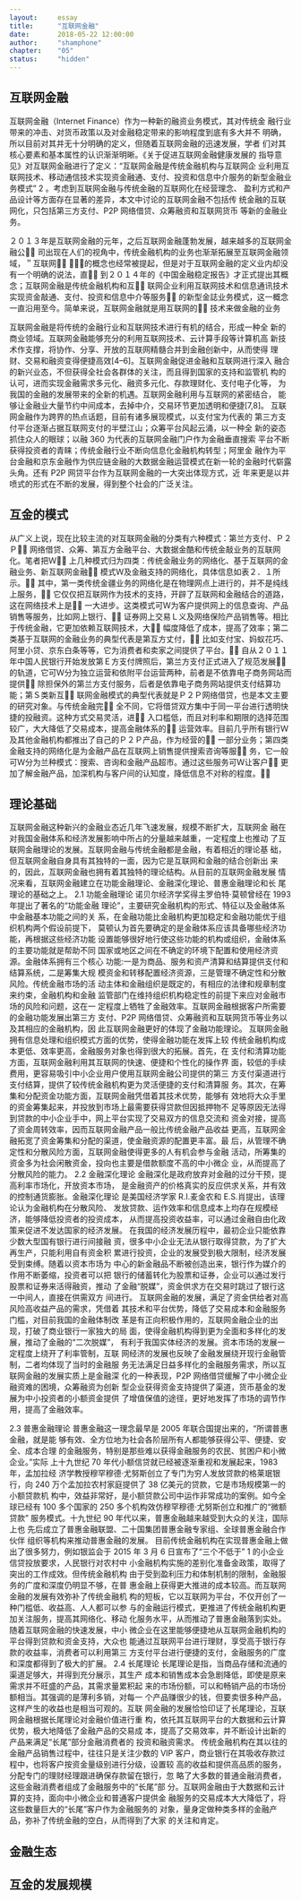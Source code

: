 ```yaml
---
layout: 	essay
title: 		"互联网金融"
date: 		2018-05-22 12:00:00
author: 	"shamphone"
chapter:	"05"
status:		"hidden"
---
```


## 互联网金融

互联网金融（Internet Finance）作为一种新的融资业务模式，其对传统金
融行业带来的冲击、对货币政策以及对金融稳定带来的影响程度到底有多大并不
明确，所以目前对其并无十分明确的定义，但随着互联网金融的迅速发展，学者
们对其核心要素和基本属性的认识渐渐明晰。《关于促进互联网金融健康发展的
指导意见》对互联网金融进行了定义：“互联网金融是传统金融机构与互联网企
业利用互联网技术、移动通信技术实现资金融通、支付、投资和信息中介服务的新型金融业务模式”
2
。考虑到互联网金融与传统金融的互联网化在经营理念、
盈利方式和产品设计等方面存在显著的差异，本文中讨论的互联网金融不包括传
统金融的互联网化，只包括第三方支付、P2P 网络借贷、众筹融资和互联网货币
等新的金融业务。 


２０１３年是互联网金融的元年，之后互联网金融蓬勃发展，越来越多的互联网金融公
司出现在人们的视角中，传统金融机构的业务也渐渐拓展至互联网金融领域，＂互联网
＋＂的概念也经常被提起，但是对于互联网金融的定义业内却没有一个明确的说法，直
到２０１４年的《中国金融稳定报告》才正式提出其概念；互联网金融是传统金融机构和互
联网企业利用互联网技术和信息通讯技术实现资金敲通、支付、投资和信息中介等服务
的新型金誌业务模式，这一概念一直沿用至今。简单来说，互联网金融就是用互联网的
技术来做金融的业务


互联网金融是将传统的金融行业和互联网技术进行有机的结合，形成一种全 新的商业领域。互联网金融能够充分的利用互联网技术、云计算手段等计算机高 新技术作支撑，将协作、分享、开放的互联网精髓合并到金融创新中，从而使得 理财、交易和融资变得便捷高效[4–6]。互联网金融促进金融和互联网进行深入 融合的新兴业态，不但获得全社会各群体的关注，而且得到国家的支持和监管机 构的认可，进而实现金融需求多元化、融资多元化、存款理财化、支付电子化等， 为我国的金融的发展带来的全新的机遇。互联网金融利用与互联网的紧密结合， 能够让金融业大量节约中间成本，去掉中介，交易环节更加透明和便捷[7,8]。 互联网金融作为跨界的热点话题，目前有诸多展现模式，以支付宝为代表的 第三方支付平台逐渐占据互联网支付的半壁江山；众筹平台风起云涌，以一种全 新的姿态抓住众人的眼球；以融 360 为代表的互联网金融门户作为金融垂直搜索 平台不断获得投资者的青睐；传统金融行业不断向信息化金融机构转型；阿里金 融作为平台金融和京东金融作为供应链金融的大数据金融运营模式在新一轮的金融时代崭露头角。还有 P2P 网贷平台作为互联网金融的一大突出体现方式，近 年来更是以井喷式的形式在不断的发展，得到整个社会的广泛关注。


## 互金的模式

从广义上说，现在比较主流的对互联网金融的分类有六种模式：第兰方支付、Ｐ２Ｐ
网络借贷、众筹、第互方金融平台、大数据金酷和传统金敲业务的互联网化。笔者把Ｗ
上几种模式归为四类：传统金融业务的网络化、基于互联网的金融业务、新互联网金融
模式Ｗ及金融支持的网络化，具体信息如表２．１所示。
其中，第一类传统金疆业务的网络化是在物理网点上进行的，并不是纯线上服务，
它仅仅把互联网作为技术的支持，开辟了互联网和金融结合的道路，这在网络技术上是
一大进步。这类模式可Ｗ为客户提供网上的信息查询、产品销售等服务，比如网上银行、
证券网上交易Ｌ义及网络保险产品销售等。相比于传统金融，它更加依赖互联网技术，大
幅度降低了成本，提高了效率；第二类基于互联网的金融业务的典型代表是第互方丈付，
比如支付宝、妈蚁花巧、阿里小贷、京东白条等等，它为消费者和卖家之间提供了平台。
自从２０１１年中国人民银行开始发放第Ｅ方支付牌照后，第兰方支付正式进入了规范发展
的轨道，它可Ｗ分为独立运营和依附平台运营两种，前者是不依靠电子商务网站而提供
除担保外的第兰方支付服务，后者是依靠电子商务网站提供支付结算功能；第Ｓ类新互
联网金融模式的典型代表就是Ｐ２Ｐ网络借贷，也是本文主要的研究对象。与传统金融完
全不同，它将借贷双方集中于同一平台进行透明快捷的投融资。这种方式交易灵活，进
入口槛低，而且对利率和期限的选择范围较广，大大降低了交易成本，提高金融体系的
运营效率。目前几乎所有银行Ｗ及其他金融机构都推出了自己的Ｐ２Ｐ产品，作为经营的
一部分业务；第四类金融支持的网络化是为金融产品在互联网上销售提供搜索咨询等服
务，它一般可Ｗ分为兰种模式：搜索、咨询和金融产品超市。通过这些服务可Ｗ让客户
更加了解金融产品，加深机构与客户间的认知度，降低信息不对称的程度。





## 理论基础

互联网金融这种新兴的金融业态近几年飞速发展，规模不断扩大，互联网金
融在对我国金融体系和经济发展影响中所占的分量越来越重，一定程度上也推动
了互联网金融理论的发展。互联网金融与传统金融都是金融，有着相近的理论基
础，但互联网金融自身具有其独特的一面，因为它是互联网和金融的结合创新出
来的，因此，互联网金融也拥有着其独特的理论结构。从目前的互联网金融发展
情况来看，互联网金融建立在功能金融理论、金融深化理论、普惠金融理论和长
尾理论的基础之上。 
2.1 功能金融理论 
诺贝尔经济学奖得主罗伯特·莫顿曾经在 1993 年提出了著名的“功能金融
理论”，主要研究金融机构的形式、特征以及金融体系中金融基本功能之间的关
系，在金融功能比金融机构更加稳定和金融功能优于组织机构两个假设前提下，
莫顿认为首先要确定的是金融体系应该具备哪些经济功能，再根据这些经济功能
设置能够很好地行使这些功能的机构或组织，金融体系的主要功能就是帮助不同
国家或地区之间在不确定的环境下配置和使用经济资源。金融体系拥有三个核心
功能:一是为商品、服务和资产清算和结算提供支付和结算系统，二是筹集大规
模资金和转移配置经济资源，三是管理不确定性和分散风险。传统金融市场的活
动主体和金融组织是既定的，有相应的法律和规章制度来约束，金融机构和金融
监管部门在维持组织机构稳定性的前提下来应对金融市场的风险和问题，这在一
定程度上牺牲了金融效率。互联网金融根据客户所需要的金融功能发展出第三方
支付、P2P 网络借贷、众筹融资和互联网货币等业务以及其相应的金融机构，因
此互联网金融更好的体现了金融功能理论。 
互联网金融拥有信息处理和组织模式方面的优势，使得金融功能在发挥上较
传统金融机构成本更低、效率更高，金融服务对象也得到很大的拓展。首先，在
支付和清算功能方面，互联网金融利用其互联网的快速、便捷和个性化的操作界
面，较低的手续费用，更容易吸引中小企业用户使用互联网金融公司提供的第三
方支付渠道进行支付结算，提供了较传统金融机构更为灵活便捷的支付和清算服
务。其次，在筹集和分配资金功能方面，互联网金融凭借着其技术优势，能够有
效地将大众手里的资金筹集起来，并投放到市场上最需要获得贷款但因抵押物不
足等原因无法得到贷款的中小企业手中，网上平台实现了交易双方的信息交流和
资金对接，提高了资金周转效率，因而互联网金融产品一般比传统金融产品收益
更高，互联网金融拓宽了资金筹集和分配的渠道，使金融资源的配置更丰富。最
后，从管理不确定性和分散风险方面，互联网金融使得更多的人有机会参与金融
活动，所筹集的资金多为社会闲散资金，投向也主要是借款额度不高的中小微企
业，从而提高了分散风险的能力。 
2.2 金融深化理论 
    金融深化是政府放弃对金融的过分干预，提高利率市场化，开放资本市场，
是金融资产的价格真实的反应供求关系，并有效的控制通货膨胀。金融深化理论
是美国经济学家 R.I.麦金农和 E.S.肖提出，该理论认为金融机构在分散风险、
发放贷款、运作效率和信息成本上均存在规模经济，能够降低投资者的投资成本，
从而提高投资收益率，可以通过金融自由化政策来促进不发达国家的经济发展。 
    在我国的经济发展历程中，最初企业只能依靠少数大型国有银行进行间接融
资，很多中小企业无法从银行取得贷款，为了扩大再生产，只能利用自有资金积
累进行投资，企业的发展受到极大限制，经济发展受到束缚。随着以资本市场为
中心的新金融品不断被创造出来，银行作为媒介的作用不断萎缩，投资者可以把
银行的储蓄转化为股票和证券，企业可以通过发行股票和证券来活得融资，推动
了金融“脱媒”，资金供求方在交易时跳过了银行这一中间人，直接在供需双方
间进行。 
互联网金融的发展，满足了资金供给者对高风险高收益产品的需求，凭借着
其技术和平台优势，降低了交易成本和金融服务门槛，对目前我国的金融体制改
革是有正向积极作用的，互联网金融企业的出现，打破了商业银行一家独大的局
面，使得金融机构得到更为全面和多样化的发展，推动了金融的“二次脱媒”，
有利于我国实体经济的发展。资本市场的发展一定程度上绕开了利率管制，互联
网经济的发展也反映了金融发展绕开现行金融管制，二者均体现了当时的金融服
务无法满足日益多样化的金融服务需求，所以互联网金融的发展实质上是金融深
化的一种表现，P2P 网络借贷缓解了中小微企业融资难的困境，众筹融资为创新
型企业获得资金支持提供了渠道，货币基金的发展为中小投资者的小额资金提供
了增值保值的途径，更好地发挥了市场的调节作用，提高了金融效率。 

2.3 普惠金融理论 
普惠金融这一理念最早是 2005 年联合国提出来的，“所谓普惠金融，就是能
够有效、全方位地为社会各阶层所有人都能够获得公平、便捷、安全、成本合理
的金融服务，特别是那些难以获得金融服务的农民、贫困户和小微企业。”实际
上十九世纪 70 年代小额信贷就已经被逐渐重视和发展起来，1983 年，孟加拉经
济学教授穆罕穆德·尤努斯创立了专门为穷人发放贷款的格莱珉银行，向 240
万个孟加拉农村家庭提供了 38 亿美元的贷款，它是市场规模第一的小额贷款机
构中，效益非常好，是小额贷款公司中运作非常成功的案例。如今全球已经有
100 多个国家的 250 多个机构效仿穆罕穆德·尤努斯创立和推广的“微额贷款”
服务模式。十九世纪 90 年代以来，普惠金融越来越受到大众的关注，国际上也
先后成立了普惠金融联盟、二十国集团普惠金融专家组、全球普惠金融合作伙伴
组织等机构来推动普惠金融的发展。 
目前传统金融机构在实现普惠金融上做出了很多努力，例如银监会于 2015
年 3 月 6 日宣布了“三个不低于”
1
的小企业信贷投放要求，人民银行对农村中
小金融机构实施的差别化准备金政策，取得了突出的工作成效。但传统金融机构
由于受到盈利压力和体制机制的限制，金融服务的广度和深度仍明显不够，在普
惠金融上获得更大推进的成本较高。而互联网金融的发展有效弥补了传统金融机
构的短板，它以互联网为平台，不仅开创了一种门槛低、收益高、人人都可以参
与的金融运行模式，更推进了传统金融机构更加关注服务，提高其网络化、移动
化服务水平，从而推动了普惠金融落到实处。随着互联网金融的快速发展，中小
微企业在这里能够便捷地从互联网金融机构的平台得到贷款和资金支持，大众也
能通过互联网平台进行理财，享受高于银行存款的收益率，消费者可以利用第三
方支付平台进行便捷的支付，金融服务的广度和深度都得到了极大的扩展。 
2.4 长尾理论 
长尾理论是指，当商品存储和流通的渠道足够大，并得到充分展示，其生产
成本和销售成本会急剧降低，即使是原来需求并不旺盛的产品，其需求量累积起
来的市场份额，可以和畅销产品的市场份额相当。其强调的是薄利多销，对每一
个产品赚很少的钱，但要卖很多种产品，这样产生的收益也是相当可观的。互联
网金融的发展恰恰印证了长尾理论，互联网金融根据长尾理论对金融价值进行重
构，依托其互联网平台的大数据和云计算优势，极大地降低了金融产品的交易成
本，提高了交易效率，并不断设计出新的产品来满足“长尾”部分金融消费者的
投资和融资需求。 
传统金融机构在其以往的金融产品销售过程中，往往只是关注少数的 VIP
客户，商业银行在其吸收存款过程中，也将客户按资金量级别进行分级，设置较
高的收益和提供高品质的服务，分配专门的理财经理跟进确保存款留在银行，忽
略了大多数的普通金融消费者，这些金融消费者组成了金融服务中的“长尾”部
分。互联网金融由于大数据和云计算的支持，面向中小微企业和普通客户提供金
融服务的交易成本大大降低了，将这些数量巨大的“长尾”客户作为金融服务的
对象，量身定做种类多样的金融产品，弥补了传统金融的空白，从而得到了大家
的关注和肯定。 


## 金融生态


## 互金的发展规模


